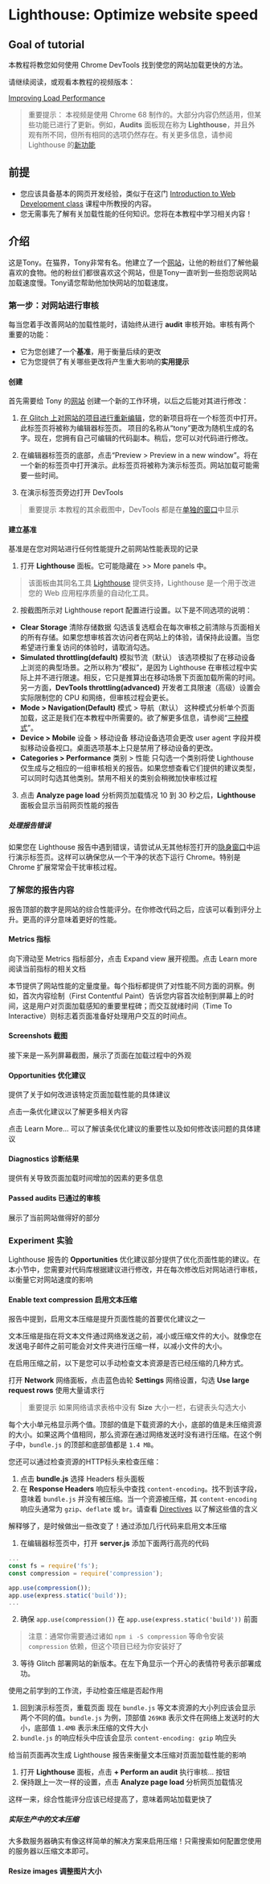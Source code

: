 # Lighthouse: Optimize website speed


## Goal of tutorial

本教程将教您如何使用 Chrome DevTools 找到使您的网站加载更快的方法。

请继续阅读，或观看本教程的视频版本：

[Improving Load Performance](https://www.youtube.com/watch?v=5fLW5Q5ODiE)

> 重要提示：
> 本视频是使用 Chrome 68 制作的。大部分内容仍然适用，但某些功能已进行了更新。例如，**Audits** 面板现在称为 **Lighthouse**，并且外观有所不同，但所有相同的选项仍然存在。有关更多信息，请参阅 Lighthouse 的[新功能](https://developer.chrome.com/tags/new-in-lighthouse/)


## 前提

- 您应该具备基本的网页开发经验，类似于在这门 [Introduction to Web Development class](https://www.coursera.org/learn/web-development#syllabus) 课程中所教授的内容。
- 您无需事先了解有关加载性能的任何知识。您将在本教程中学习相关内容！


## 介绍

这是Tony。在猫界，Tony非常有名。他建立了一个[网站](https://tony.glitch.me/)，让他的粉丝们了解他最喜欢的食物。他的粉丝们都很喜欢这个网站，但是Tony一直听到一些抱怨说网站加载速度慢。Tony请您帮助他加快网站的加载速度。

### 第一步：对网站进行审核

每当您着手改善网站的加载性能时，请始终从进行 **audit** 审核开始。审核有两个重要的功能：
- 它为您创建了一个**基准**，用于衡量后续的更改
- 它为您提供了有关哪些更改将产生重大影响的**实用提示**

#### 创建

首先需要给 Tony 的[网站](https://glitch.com/edit/#!/tony) 创建一个新的工作环境，以后之后能对其进行修改：
1. [在 Glitch 上对网站的项目进行重新编辑](https://glitch.com/edit/#!/remix/tony)，您的新项目将在一个标签页中打开。此标签页将被称为编辑器标签页。
项目的名称从“tony”更改为随机生成的名字。现在，您拥有自己可编辑的代码副本。稍后，您可以对代码进行修改。

2. 在编辑器标签页的底部，点击“Preview > Preview in a new window”。将在一个新的标签页中打开演示。此标签页将被称为演示标签页。网站加载可能需要一些时间。

3. 在演示标签页旁边打开 DevTools

> 重要提示
> 本教程的其余截图中，DevTools 都是在[单独的窗口](https://developer.chrome.com/docs/devtools/customize/#placement)中显示


#### 建立基准

基准是在您对网站进行任何性能提升之前网站性能表现的记录
1. 打开 **Lighthouse** 面板。它可能隐藏在 >> More panels 中。
> 该面板由其同名工具 [Lighthouse](https://developer.chrome.com/docs/lighthouse/) 提供支持，Lighthouse 是一个用于改进您的 Web 应用程序质量的自动化工具。

2. 按截图所示对 Lighthouse report 配置进行设置。以下是不同选项的说明：
- **Clear Storage** 清除存储数据 
勾选该复选框会在每次审核之前清除与页面相关的所有存储。如果您想审核首次访问者在网站上的体验，请保持此设置。当您希望进行重复访问的体验时，请取消勾选。
- **Simulated throttling(default)** 模拟节流（默认） 
该选项模拟了在移动设备上浏览的典型场景。之所以称为“模拟”，是因为 Lighthouse 在审核过程中实际上并不进行限速。相反，它只是推算出在移动场景下页面加载所需的时间。另一方面，**DevTools throttling(advanced)** 开发者工具限速（高级）设置会实际限制您的 CPU 和网络，但审核过程会更长。
- **Mode > Navigation(Default)** 模式 > 导航（默认）
这种模式分析单个页面加载，这正是我们在本教程中所需要的。欲了解更多信息，请参阅“[三种模式](https://github.com/GoogleChrome/lighthouse/blob/HEAD/docs/user-flows.md#the-three-modes-navigation-timespan-snapshot)”。
- **Device > Mobile** 设备 > 移动设备
移动设备选项会更改 user agent 字段并模拟移动设备视口。桌面选项基本上只是禁用了移动设备的更改。
- **Categories > Performance** 类别 > 性能
只勾选一个类别将使 Lighthouse 仅生成与之相应的一组审核相关的报告。如果您想查看它们提供的建议类型，可以同时勾选其他类别。禁用不相关的类别会稍微加快审核过程

3. 点击 **Analyze page load** 分析网页加载情况
10 到 30 秒之后，**Lighthouse** 面板会显示当前网页性能的报告

##### 处理报告错误
如果您在 Lighthouse 报告中遇到错误，请尝试从无其他标签打开的[隐身窗口](https://support.google.com/chrome/answer/95464)中运行演示标签页。这样可以确保您从一个干净的状态下运行 Chrome。特别是 Chrome 扩展常常会干扰审核过程。


### 了解您的报告内容
报告顶部的数字是网站的综合性能评分。在你修改代码之后，应该可以看到评分上升。更高的评分意味着更好的性能。

#### Metrics 指标
向下滑动至 Metrics 指标部分，点击 Expand view 展开视图。点击 Learn more 阅读当前指标的相关文档

本节提供了网站性能的定量度量。每个指标都提供了对性能不同方面的洞察。例如，首次内容绘制（First Contentful Paint）告诉您内容首次绘制到屏幕上的时间，这是用户对页面加载感知的重要里程碑；而交互就绪时间（Time To Interactive）则标志着页面准备好处理用户交互的时间点。

#### Screenshots 截图
接下来是一系列屏幕截图，展示了页面在加载过程中的外观

#### Opportunities 优化建议
提供了关于如何改进该特定页面加载性能的具体建议

点击一条优化建议以了解更多相关内容

点击 Learn More... 可以了解该条优化建议的重要性以及如何修改该问题的具体建议

#### Diagnostics 诊断结果
提供有关导致页面加载时间增加的因素的更多信息

#### Passed audits 已通过的审核
展示了当前网站做得好的部分

### Experiment 实验
Lighthouse 报告的 **Opportunities** 优化建议部分提供了优化页面性能的建议。在本小节中，您需要对代码库根据建议进行修改，并在每次修改后对网站进行审核，以衡量它对网站速度的影响

#### Enable text compression 启用文本压缩
报告中提到，启用文本压缩是提升页面性能的首要优化建议之一

文本压缩是指在将文本文件通过网络发送之前，减小或压缩文件的大小。就像您在发送电子邮件之前可能会对文件夹进行压缩一样，以减小文件的大小。

在启用压缩之前，以下是您可以手动检查文本资源是否已经压缩的几种方式。

打开 **Network** 网络面板，点击蓝色齿轮 **Settings** 网络设置，勾选 **Use large request rows** 使用大量请求行

> 重要提示
> 如果网络请求表格中没有 **Size** 大小一栏，右键表头勾选大小

每个大小单元格显示两个值。顶部的值是下载资源的大小，底部的值是未压缩资源的大小。如果这两个值相同，那么资源在通过网络发送时没有进行压缩。在这个例子中，`bundle.js` 的顶部和底部值都是 `1.4 MB`。

您还可以通过检查资源的HTTP标头来检查压缩：

1. 点击 **bundle.js** 选择 Headers 标头面板
2. 在 **Response Headers** 响应标头中查找 `content-encoding`。找不到该字段，意味着 `bundle.js` 并没有被压缩。当一个资源被压缩，其 `content-encoding` 响应头通常为 `gzip`、`deflate` 或 `br`。请查看 [Directives](https://developer.mozilla.org/docs/Web/HTTP/Headers/Content-Encoding#Directives) 以了解这些值的含义


解释够了，是时候做出一些改变了！通过添加几行代码来启用文本压缩
1. 在编辑器标签页中，打开 **server.js** 添加下面两行高亮的代码
```js
...
const fs = require('fs');
const compression = require('compression');

app.use(compression());
app.use(express.static('build'));
...
```
2. 确保 `app.use(compression())` 在 `app.use(express.static('build'))` 前面

> 注意：通常你需要通过诸如 `npm i -S compression` 等命令安装 `compression` 依赖，但这个项目已经为你安装好了

3. 等待 Glitch 部署网站的新版本。在左下角显示一个开心的表情符号表示部署成功。


使用之前学到的工作流，手动检查压缩是否起作用

1. 回到演示标签页，重载页面
现在 `bundle.js` 等文本资源的大小列应该会显示两个不同的值。`bundle.js` 为例，顶部值 `269KB` 
表示文件在网络上发送时的大小，底部值 `1.4MB` 表示未压缩的文件大小
2. `bundle.js` 的响应标头中应该会显示 `content-encoding: gzip` 响应头


给当前页面再次生成 Lighthouse 报告来衡量文本压缩对页面加载性能的影响

1. 打开 **Lighthouse** 面板，点击 **+ Perform an audit** 执行审核... 按钮
2. 保持跟上一次一样的设置，点击 **Analyze page load** 分析网页加载情况

这样一来，综合性能评分应该已经提高了，意味着网站加载更快了


##### 实际生产中的文本压缩

大多数服务器确实有像这样简单的解决方案来启用压缩！只需搜索如何配置您使用的服务器以压缩文本即可。

#### Resize images 调整图片大小
